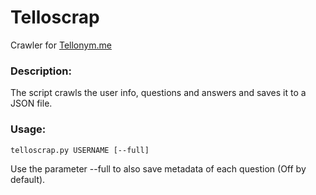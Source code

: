 # Telloscrap
Crawler for [Tellonym.me](https://tellonym.me)


### Description:
The script crawls the user info, questions and answers and saves it to a JSON file.

### Usage:
```telloscrap.py USERNAME [--full]```

Use the parameter --full to also save metadata of each question (Off by default).
